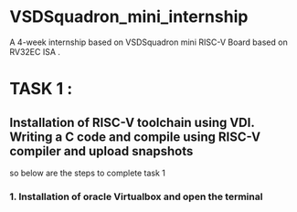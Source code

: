 # VSDSquadron_mini_internship
A 4-week internship based on VSDSquadron mini RISC-V Board based on RV32EC ISA .


# TASK 1 :

## Installation of RISC-V toolchain using VDI. Writing a C code and compile using RISC-V compiler and upload snapshots 

so below are the steps to complete task 1 

### 1. Installation of oracle Virtualbox and open the terminal














